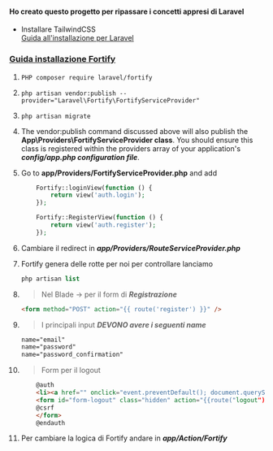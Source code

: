 #### Ho creato questo progetto per ripassare i concetti appresi di Laravel

-   Installare TailwindCSS  
    [Guida all'installazione per Laravel](https://tailwindcss.com/docs/guides/laravel)

### [Guida installazione Fortify](https://laravel.com/docs/10.x/fortify#:~:text=Laravel%20Fortify%20is%20a%20frontend,%2C%20email%20verification%2C%20and%20more.)

1.  `PHP composer require laravel/fortify`
2.  `php artisan vendor:publish --provider="Laravel\Fortify\FortifyServiceProvider"`
3.  `php artisan migrate`
4.  The vendor:publish command discussed above will also publish the **App\Providers\FortifyServiceProvider class**. You should ensure this class is registered within the providers array of your application's **_config/app.php configuration file_**.
5.  Go to **app/Providers/FortifyServiceProvider.php** and add

    ```PHP
        Fortify::loginView(function () {
            return view('auth.login');
        });

        Fortify::RegisterView(function () {
            return view('auth.register');
        });
    ```

6.  Cambiare il redirect in **_app/Providers/RouteServiceProvider.php_**
7.  Fortify genera delle rotte per noi per controllare lanciamo
    ```PHP
    php artisan list
    ```
8.  > Nel Blade -> per il form di **_Registrazione_**
    ```HTML
    <form method="POST" action="{{ route('register') }}" />
    ```
9.  > I principali input **_DEVONO avere i seguenti name_**
    ```HTML
    name="email"
    name="password"
    name="password_confirmation"
    ```
10. > Form per il logout

    ```HTML
        @auth
        <li><a href="" onclick="event.preventDefault(); document.querySelector('#form-logout').submit()" >Logout</a></li>
        <form id="form-logout" class="hidden" action="{{route("logout")}}" method="POST">
        @csrf
        </form>
        @endauth
    ```

11. Per cambiare la logica di Fortify andare in **_app/Action/Fortify_**
